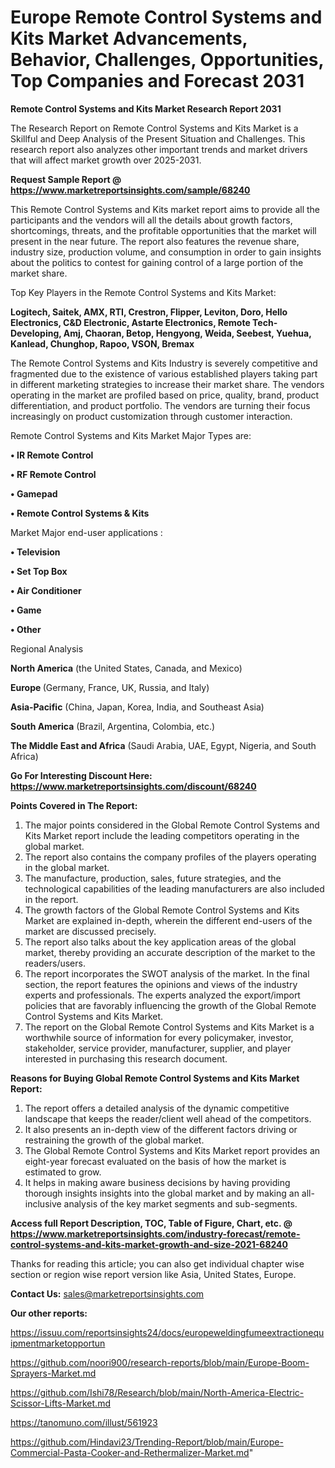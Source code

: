 # Europe Remote Control Systems and Kits Market Advancements, Behavior, Challenges, Opportunities, Top Companies and Forecast 2031

<strong>Remote Control Systems and Kits Market Research Report 2031</strong>

The Research Report on Remote Control Systems and Kits Market is a Skillful and Deep Analysis of the Present Situation and Challenges. This research report also analyzes other important trends and market drivers that will affect market growth over 2025-2031.

<strong>Request Sample Report @ <a href=https://www.marketreportsinsights.com/sample/68240>https://www.marketreportsinsights.com/sample/68240</a></strong>

This Remote Control Systems and Kits market report aims to provide all the participants and the vendors will all the details about growth factors, shortcomings, threats, and the profitable opportunities that the market will present in the near future. The report also features the revenue share, industry size, production volume, and consumption in order to gain insights about the politics to contest for gaining control of a large portion of the market share.

Top Key Players in the Remote Control Systems and Kits Market:

<strong>Logitech, Saitek, AMX, RTI, Crestron, Flipper, Leviton, Doro, Hello Electronics, C&D Electronic, Astarte Electronics, Remote Tech-Developing, Amj, Chaoran, Betop, Hengyong, Weida, Seebest, Yuehua, Kanlead, Chunghop, Rapoo, VSON, Bremax</strong>

The Remote Control Systems and Kits Industry is severely competitive and fragmented due to the existence of various established players taking part in different marketing strategies to increase their market share. The vendors operating in the market are profiled based on price, quality, brand, product differentiation, and product portfolio. The vendors are turning their focus increasingly on product customization through customer interaction.

Remote Control Systems and Kits Market Major Types are:

<strong>• IR Remote Control

• RF Remote Control

• Gamepad

• Remote Control Systems & Kits</strong>

Market Major end-user applications :

<strong>• Television

• Set Top Box

• Air Conditioner

• Game

• Other</strong>

Regional Analysis

</u><strong><b>North America</b></strong> (the United States, Canada, and Mexico)

<strong><b>Europe </b></strong>(Germany, France, UK, Russia, and Italy)

<strong><b>Asia-Pacific</b></strong> (China, Japan, Korea, India, and Southeast Asia)

<strong><b>South America</b></strong> (Brazil, Argentina, Colombia, etc.)

<strong><b>The Middle East and Africa</b></strong> (Saudi Arabia, UAE, Egypt, Nigeria, and South Africa)

<strong>Go For Interesting Discount Here: <a href=https://www.marketreportsinsights.com/discount/68240>https://www.marketreportsinsights.com/discount/68240</a></strong>

<strong>Points Covered in The Report:</strong>
<ol>
  <li>The major points considered in the Global Remote Control Systems and Kits Market report include the leading competitors operating in the global market.</li>
  <li>The report also contains the company profiles of the players operating in the global market.</li>
  <li>The manufacture, production, sales, future strategies, and the technological capabilities of the leading manufacturers are also included in the report.</li>
  <li>The growth factors of the Global Remote Control Systems and Kits Market are explained in-depth, wherein the different end-users of the market are discussed precisely.</li>
  <li>The report also talks about the key application areas of the global market, thereby providing an accurate description of the market to the readers/users.</li>
  <li>The report incorporates the SWOT analysis of the market. In the final section, the report features the opinions and views of the industry experts and professionals. The experts analyzed the export/import policies that are favorably influencing the growth of the Global Remote Control Systems and Kits Market.</li>
  <li>The report on the Global Remote Control Systems and Kits Market is a worthwhile source of information for every policymaker, investor, stakeholder, service provider, manufacturer, supplier, and player interested in purchasing this research document.</li>
</ol>
<strong>Reasons for Buying Global Remote Control Systems and Kits Market Report:</strong>

<ol>
  <li>The report offers a detailed analysis of the dynamic competitive landscape that keeps the reader/client well ahead of the competitors.</li>
  <li>It also presents an in-depth view of the different factors driving or restraining the growth of the global market.</li>
  <li>The Global Remote Control Systems and Kits Market report provides an eight-year forecast evaluated on the basis of how the market is estimated to grow.</li>
  <li>It helps in making aware business decisions by having providing thorough insights insights into the global market and by making an all-inclusive analysis of the key market segments and sub-segments.</li>
</ol>
<strong>Access full Report Description, TOC, Table of Figure, Chart, etc. @ <a href=https://www.marketreportsinsights.com/industry-forecast/remote-control-systems-and-kits-market-growth-and-size-2021-68240>https://www.marketreportsinsights.com/industry-forecast/remote-control-systems-and-kits-market-growth-and-size-2021-68240</a></strong>


Thanks for reading this article; you can also get individual chapter wise section or region wise report version like Asia, United States, Europe.

<strong>Contact Us:</strong>
sales@marketreportsinsights.com

<strong>Our other reports:</strong>

<a href=https://issuu.com/reportsinsights24/docs/europeweldingfumeextractionequipmentmarketopportun>https://issuu.com/reportsinsights24/docs/europeweldingfumeextractionequipmentmarketopportun</a>

<a href=https://github.com/noori900/research-reports/blob/main/Europe-Boom-Sprayers-Market.md>https://github.com/noori900/research-reports/blob/main/Europe-Boom-Sprayers-Market.md</a>

<a href=https://github.com/Ishi78/Research/blob/main/North-America-Electric-Scissor-Lifts-Market.md>https://github.com/Ishi78/Research/blob/main/North-America-Electric-Scissor-Lifts-Market.md</a>

<a href=https://tanomuno.com/illust/561923>https://tanomuno.com/illust/561923</a>

<a href=https://github.com/Hindavi23/Trending-Report/blob/main/Europe-Commercial-Pasta-Cooker-and-Rethermalizer-Market.md>https://github.com/Hindavi23/Trending-Report/blob/main/Europe-Commercial-Pasta-Cooker-and-Rethermalizer-Market.md</a>"
